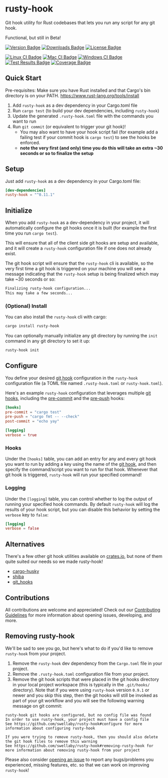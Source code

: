 # rusty-hook
Git hook utility for Rust codebases that lets you run any script for any git hook. 

Functional, but still in Beta! 

[![Version Badge][version-badge]][crate url]
[![Downloads Badge][downloads-badge]][crate url]
[![License Badge][license-badge]][crate url]  

[![Linux CI Badge][linux-ci-badge]][linux-ci-url]
[![Mac CI Badge][mac-ci-badge]][mac-ci-url]
[![Windows CI Badge][windows-ci-badge]][windows-ci-url]  
[![Test Results Badge][tests-badge]][tests-url]
[![Coverage Badge][coverage-badge]][coverage-url]

## Quick Start
Pre-requisites: Make sure you have Rust installed and that Cargo's bin directory is on your PATH. 
https://www.rust-lang.org/tools/install

1. Add `rusty-hook` as a dev dependency in your Cargo.toml file
2. Run `cargo test` (to build your dev dependencies, including `rusty-hook`)
3. Update the generated `.rusty-hook.toml` file with the commands you want to run
4. Run `git commit` (or equivalent to trigger your git hook)!
    - You may also want to have your hook script fail (for example add a failing test if your commit hook is `cargo test`) to see the hooks be enforced.
    - **note the very first (and only) time you do this will take an extra ~30 seconds or so to finalize the setup**

## Setup
Just add `rusty-hook` as a dev dependency in your Cargo.toml file:

```toml
[dev-dependencies]
rusty-hook = "^0.11.1"
```

## Initialize
When you add `rusty-hook` as a dev-dependency in your project, it will automatically configure the git hooks once it is built (for example the first time you run `cargo test`).

This will ensure that all of the client side git hooks are setup and available, and it will create a `rusty-hook` configuration file if one does not already exist.

The git hook script will ensure that the `rusty-hook` cli is available, so the very first time a git hook is triggered on your machine you will see a message indicating that the `rusty-hook` setup is being finalized which may take ~30 seconds or so:
```sh
Finalizing rusty-hook configuration...
This may take a few seconds...
```

### (Optional) Install
You can also install the `rusty-hook` cli with cargo:
```sh
cargo install rusty-hook
```

You can optionally manually initialize any git directory by running the `init` command in any git directory to set it up:

```sh
rusty-hook init
```

## Configure
You define your desired [git hook][git hooks] configuration in the `rusty-hook` configuration file (a TOML file named `.rusty-hook.toml` or `rusty-hook.toml`).

Here's an example `rusty-hook` configuration that leverages multiple [git hooks][git hooks], including the [pre-commit][pre-commit hook] and the [pre-push][pre-push hook] hooks:

```toml
[hooks]
pre-commit = "cargo test"
pre-push = "cargo fmt -- --check"
post-commit = "echo yay"

[logging]
verbose = true
```
### Hooks
Under the `[hooks]` table, you can add an entry for any and every git hook you want to run by adding a key using the name of the [git hook][git hooks], and then specify the command/script you want to run for that hook. Whenever that git hook is triggered, `rusty-hook` will run your specified command!

### Logging
Under the `[logging]` table, you can control whether to log the output of running your specified hook commands. By default `rusty-hook` will log the results of your hook script, but you can disable this behavior by setting the `verbose` key to `false`:

```toml
[logging]
verbose = false
```

## Alternatives
There's a few other git hook utilities available on [crates.io][cratesio], but none of them quite suited our needs so we made rusty-hook!

* [cargo-husky][cargo-husky crate]
* [shiba][shiba crate]
* [git_hooks][git_hooks crate]

## Contributions
All contributions are welcome and appreciated! Check out our [Contributing Guidelines][contributing] for more information about opening issues, developing, and more.

## Removing rusty-hook
We'll be sad to see you go, but here's what to do if you'd like to remove `rusty-hook` from your project. 

1. Remove the `rusty-hook` dev dependency from the `Cargo.toml` file in your project.
2. Remove the `.rusty-hook.toml` configuration file from your project.
3. Remove the git hook scripts that were placed in the git hooks directory in your local project workspace (this is typically in the `.git/hooks/` directory). Note that if you were using `rusty-hook` version `0.9.1` or newer and you skip this step, then the git hooks will still be invoked as part of your git workflow and you will see the following warning message on git commit:
```
rusty-hook git hooks are configured, but no config file was found
In order to use rusty-hook, your project must have a config file
See https://github.com/swellaby/rusty-hook#configure for more information about configuring rusty-hook

If you were trying to remove rusty-hook, then you should also delete the git hook files to remove this warning
See https://github.com/swellaby/rusty-hook#removing-rusty-hook for more information about removing rusty-hook from your project
```

Please also consider [opening an issue][create-issue] to report any bugs/problems you experienced, missing features, etc. so that we can work on improving `rusty-hook`!

[version-badge]: https://img.shields.io/crates/v/rusty-hook.svg?style=flat-square
[license-badge]: https://img.shields.io/crates/l/rusty-hook.svg?style=flat-square
[downloads-badge]: https://img.shields.io/crates/d/rusty-hook.svg?style=flat-square
[crate url]: https://crates.io/crates/rusty-hook
[linux-ci-badge]: https://img.shields.io/azure-devops/build/swellaby/opensource/49/master.svg?label=linux%20build&style=flat-square
[linux-ci-url]: https://dev.azure.com/swellaby/OpenSource/_build/latest?definitionId=49
[mac-ci-badge]: https://img.shields.io/azure-devops/build/swellaby/opensource/54/master.svg?label=mac%20build&style=flat-square
[mac-ci-url]: https://dev.azure.com/swellaby/OpenSource/_build/latest?definitionId=54
[windows-ci-badge]: https://img.shields.io/azure-devops/build/swellaby/opensource/56/master.svg?label=windows%20build&style=flat-square
[windows-ci-url]: https://dev.azure.com/swellaby/OpenSource/_build/latest?definitionId=56
[coverage-badge]: https://img.shields.io/azure-devops/coverage/swellaby/opensource/49/master.svg?style=flat-square
[coverage-url]: https://codecov.io/gh/swellaby/rusty-hook
[tests-badge]: https://img.shields.io/azure-devops/tests/swellaby/opensource/49/master.svg?label=unit%20tests&style=flat-square
[tests-url]: https://dev.azure.com/swellaby/OpenSource/_build/latest?definitionId=49&view=ms.vss-test-web.build-test-results-tab
[git hooks]: https://git-scm.com/docs/githooks#_hooks
[pre-commit hook]: https://git-scm.com/docs/githooks#_pre_commit
[pre-push hook]: https://git-scm.com/docs/githooks#_pre_push
[cargo-husky crate]: https://crates.io/crates/cargo-husky
[shiba crate]: https://crates.io/crates/shiba
[git_hooks crate]: https://crates.io/crates/git_hooks
[cratesio]: https://crates.io
[contributing]: .github/CONTRIBUTING.md
[create-issue]: https://github.com/swellaby/rusty-hook/issues/new/choose
